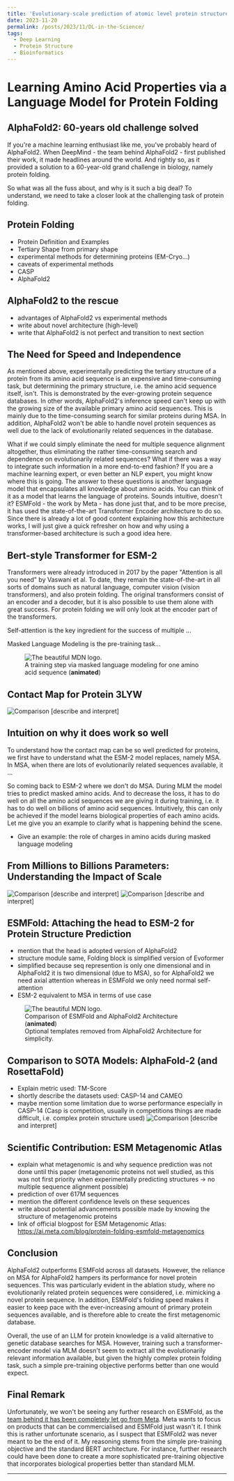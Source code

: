 ```yaml
---
title: 'Evolutionary-scale prediction of atomic level protein structure with a language model'
date: 2023-11-20
permalink: /posts/2023/11/DL-in-the-Science/
tags:
  - Deep Learning
  - Protein Structure
  - Bioinformatics
---
```

# Learning Amino Acid Properties via a Language Model for Protein Folding

## AlphaFold2: 60-years old challenge solved

If you're a machine learning enthusiast like me, you've probably heard of AlphaFold2. When DeepMind - the
team behind AlphaFold2 - first published their work, it made headlines around the world. And rightly so, as it
provided a solution to a 60-year-old grand challenge in biology, namely protein folding.

So what was all the fuss about, and why is it such a big deal? To understand, we need to take a closer look at the
challenging task of protein folding.

## Protein Folding
- Protein Definition and Examples
- Tertiary Shape from primary shape
- experimental methods for determining proteins (EM-Cryo...)
- caveats of experimental methods
- CASP
- AlphaFold2

## AlphaFold2 to the rescue
- advantages of AlphaFold2 vs experimental methods
- write about novel architecture (high-level)
- write that AlphaFold2 is not perfect and transition to next section

## The Need for Speed and Independence
As mentioned above, experimentally predicting the tertiary structure of a protein from its amino acid sequence is an expensive and time-consuming task, but determining the primary structure, i.e. the amino acid sequence itself, isn't. This is demonstrated
by the ever-growing protein sequence databases. In other words, AlphaFold2's inference speed can't keep up with the
growing size of the available primary amino acid sequences. This is mainly due to the time-consuming search for similar proteins during MSA. 
In addition, AlphaFold2 won't be able to handle novel protein sequences as well due to the lack of evolutionarily related sequences in the database.

What if we could simply eliminate the need for multiple sequence alignment altogether, thus eliminating the rather time-consuming
search and dependence on evolutionarily related sequences? What if there was a way to integrate such information in a more
end-to-end fashion? If you are a machine learning expert, or even better an NLP expert, you might know where this is going.
The answer to these questions is another language model that encapsulates all knowledge about amino acids.
You can think of it as a model that learns the language of proteins. Sounds intuitive, doesn't it? ESMFold - the
work by Meta - has done just that, and to be more precise, it has used the state-of-the-art Transformer Encoder
architecture to do so. Since there is already a lot of good content explaining how this architecture works, I will just
give a quick refresher on how and why using a transformer-based architecture is such a good idea here.

## Bert-style Transformer for ESM-2
Transformers were already introduced in 2017 by the paper "Attention is all you need" by Vaswani et al. To date, they remain the state-of-the-art in all sorts of
domains such as natural language, computer vision (vision transformers), and also protein folding. The original
transformers consist of an encoder and a decoder, but it is also possible to use them alone with great success. For protein folding
we will only look at the encoder part of the transformers.

Self-attention is the key ingredient for the success of multiple ...

Masked Language Modeling is the pre-training task...
<figure>
  <img src="/images/mlm.gif" alt="The beautiful MDN logo.">
  <figcaption>
    A training step via masked language modeling for one amino acid sequence (<b>animated</b>)
  </figcaption>
</figure>

## Contact Map for Protein 3LYW
![Comparison](/images/contactmap.jpg) 
[describe and interpret]

## Intuition on why it does work so well
To understand how the contact map can be so well predicted for proteins, we first have to understand what the ESM-2 model replaces, namely MSA.
In MSA, when there are lots of evolutionarily related sequences available, it ...

So coming back to ESM-2 where we don't do MSA. During MLM the model tries to predict masked amino acids. And to decrease the loss, it has to do well on
all the amino acid sequences we are giving it during training, i.e. it has to do well on billions of amino acid sequences. Intuitively, this can only be
achieved if the model learns biological properties of each amino acids. Let me give you an example to clarify what is happening behind the scene.

- Give an example: the role of charges in amino acids during masked language modeling

## From Millions to Billions Parameters: Understanding the Impact of Scale
![Comparison](/images/Scale.jpg) 
[describe and interpret]
![Comparison](/images/Scale2.jpg) 
[describe and interpret]

## ESMFold: Attaching the head to ESM-2 for Protein Structure Prediction
- mention that the head is adopted version of AlphaFold2 
- structure module same, Folding block is simplified version of Evoformer
- simplified because seq represention is only one dimensional and in AlphaFold2 it is two dimensional (due to MSA), so for AlphaFold2
we need axial attention whereas in ESMFold we only need normal self-attention
- ESM-2 equivalent to MSA in terms of use case
<figure>
  <img src="/images/Architecture.gif" alt="The beautiful MDN logo.">
  <figcaption>Comparison of ESMFold and AlphaFold2 Architecture (<b>animated</b>)<br>Optional templates removed from AlphaFold2 Architecture for simplicity.</figcaption>
</figure>

## Comparison to SOTA Models: AlphaFold-2 (and RosettaFold)
- Explain metric used: TM-Score
- shortly describe the datasets used: CASP-14 and CAMEO
- maybe mention some limitation due to worse performance especially in CASP-14 (Casp is competition, usually in competitions things are made difficult, i.e. complex protein structure used)
![Comparison](/images/Comparison.jpg) [describe and interpret]

## Scientific Contribution: ESM Metagenomic Atlas
- explain what metagenomic is and why sequence prediction was not done until this paper (metagenomic proteins not well studied, as this was not first priority when experimentally predicting structures -> no multiple sequence alignment possible)
- prediction of over 617M sequences
- mention the different confidence levels on these sequences
- write about potential advancements possible made by knowing the structure of metagenomic proteins
- link of official blogpost for ESM Metagenomic Atlas: <a href="https://ai.meta.com/blog/protein-folding-esmfold-metagenomics">https://ai.meta.com/blog/protein-folding-esmfold-metagenomics</a>

## Conclusion
AlphaFold2 outperforms ESMFold across all datasets. However, the reliance on MSA for AlphaFold2 hampers its performance for
 novel protein sequences. This was particularly evident in the ablation study, where no evolutionarily related protein
sequences were considered, i.e. mimicking a novel protein sequence. In addition, ESMFold's folding speed makes it easier to
keep pace with the ever-increasing amount of primary protein sequences available, and is therefore able to create the first metagenomic database.

Overall, the use of an LLM for protein knowledge is a valid alternative to genetic database searches for MSA.
However, training such a transformer-encoder model via MLM doesn't seem to extract all the evolutionarily relevant information available,
but given the highly complex protein folding task, such a simple pre-training objective performs better than one would expect.


## Final Remark
Unfortunately, we won't be seeing any further research on ESMFold, as the <a href="https://aibusiness.com/nlp/meta-lays-off-team-behind-its-protein-folding-model">team behind it has been completely let go from Meta</a>.
Meta wants to focus on products that can be commercialised and ESMFold just wasn't it. I think this is
rather unfortunate scenario, as I suspect that ESMFold2 was never meant to be the end of it. My reasoning stems from the
simple pre-training objective and the standard BERT architecture. For instance, further research could have been done to create a 
more sophisticated pre-training objective that incorporates biological properties better than standard MLM.

------
